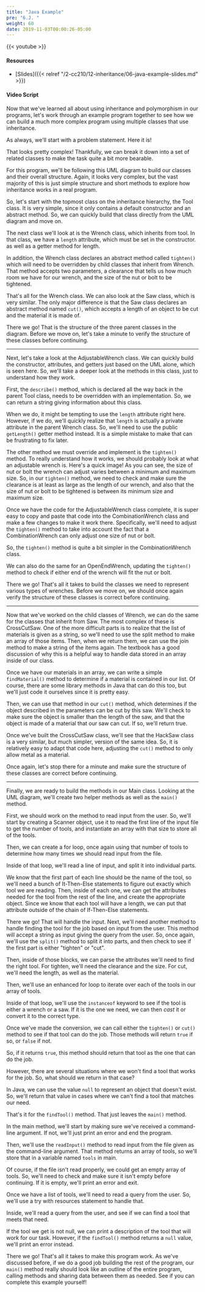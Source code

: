 ```yaml
---
title: "Java Example"
pre: "6.J. "
weight: 60
date: 2019-11-03T00:00:26-05:00
---
```


{{< youtube  >}}

#### Resources

* [Slides]({{< relref "/2-cc210/12-inheritance/06-java-example-slides.md" >}})

#### Video Script

Now that we've learned all about using inheritance and polymorphism in our programs, let's work through an example program together to see how we can build a much more complex program using multiple classes that use inheritance.

As always, we'll start with a problem statement. Here it is!

That looks pretty complex! Thankfully, we can break it down into a set of related classes to make the task quite a bit more bearable.

For this program, we'll be following this UML diagram to build our classes and their overall structure. Again, it looks very complex, but the vast majority of this is just simple structure and short methods to explore how inheritance works in a real program.

So, let's start with the topmost class on the inheritance hierarchy, the Tool class. It is very simple, since it only contains a default constructor and an abstract method. So, we can quickly build that class directly from the UML diagram and move on.

The next class we'll look at is the Wrench class, which inherits from tool. In that class, we have a `length` attribute, which must be set in the constructor. as well as a getter method for length.

In addition, the Wrench class declares an abstract method called `tighten()` which will need to be overridden by child classes that inherit from Wrench. That method accepts two parameters, a clearance that tells us how much room we have for our wrench, and the size of the nut or bolt to be tightened.

That's all for the Wrench class. We can also look at the Saw class, which is very similar. The only major difference is that the Saw class declares an abstract method named `cut()`, which accepts a length of an object to be cut and the material it is made of.

There we go! That is the structure of the three parent classes in the diagram. Before we move on, let's take a minute to verify the structure of these classes before continuing.

---

Next, let's take a look at the AdjustableWrench class. We can quickly build the constructor, attributes, and getters just based on the UML alone, which is seen here. So, we'll take a deeper look at the methods in this class, just to understand how they work.

First, the `describe()` method, which is declared all the way back in the parent Tool class, needs to be overridden with an implementation. So, we can return a string giving information about this class.

When we do, it might be tempting to use the `length` attribute right here. However, if we do, we'll quickly realize that `length` is actually a private attribute in the parent Wrench class. So, we'll need to use the public `getLength()` getter method instead. It is a simple mistake to make that can be frustrating to fix later.

The other method we must override and implement is the `tighten()` method. To really understand how it works, we should probably look at what an adjustable wrench is. Here's a quick image! As you can see, the size of nut or bolt the wrench can adjust varies between a minimum and maximum size. So, in our `tighten()` method, we need to check and make sure the clearance is at least as large as the length of our wrench, and also that the size of nut or bolt to be tightened is between its minimum size and maximum size.

Once we have the code for the AdjustableWrench class complete, it is super easy to copy and paste that code into the CombinationWrench class and make a few changes to make it work there. Specifically, we'll need to adjust the `tighten()` method to take into account the fact that a CombinationWrench can only adjust one size of nut or bolt.

So, the `tighten()` method is quite a bit simpler in the CombinationWrench class.

We can also do the same for an OpenEndWrench, updating the `tighten()` method to check if either end of the wrench will fit the nut or bolt.

There we go! That's all it takes to build the classes we need to represent various types of wrenches. Before we move on, we should once again verify the structure of these classes is correct before continuing.

---

Now that we've worked on the child classes of Wrench, we can do the same for the classes that inherit from Saw. The most complex of these is CrossCutSaw. One of the more difficult parts is to realize that the list of materials is given as a string, so we'll need to use the split method to make an array of those items. Then, when we return them, we can use the join method to make a string of the items again. The textbook has a good discussion of why this is a helpful way to handle data stored in an array inside of our class.

Once we have our materials in an array, we can write a simple `findMaterial()` method to determine if a material is contained in our list. Of course, there are some library methods in Java that can do this too, but we'll just code it ourselves since it is pretty easy.

Then, we can use that method in our `cut()` method, which determines if the object described in the parameters can be cut by this saw. We'll check to make sure the object is smaller than the length of the saw, and that the object is made of a material that our saw can cut. If so, we'll return true.

Once we've built the CrossCutSaw class, we'll see that the HackSaw class is a very similar, but much simpler, version of the same idea. So, it is relatively easy to adapt that code here, adjusting the `cut()` method to only allow metal as a material.

Once again, let's stop there for a minute and make sure the structure of these classes are correct before continuing.

---

Finally, we are ready to build the methods in our Main class. Looking at the UML diagram, we'll create two helper methods as well as the `main()` method.

First, we should work on the method to read input from the user. So, we'll start by creating a Scanner object, use it to read the first line of the input file to get the number of tools, and instantiate an array with that size to store all of the tools.

Then, we can create a for loop, once again using that number of tools to determine how many times we should read input from the file.

Inside of that loop, we'll read a line of input, and split it into individual parts.

We know that the first part of each line should be the name of the tool, so we'll need a bunch of It-Then-Else statements to figure out exactly which tool we are reading. Then, inside of each one, we can get the attributes needed for the tool from the rest of the line, and create the appropriate object. Since we know that each tool will have a length, we can put that attribute outside of the chain of If-Then-Else statements.

There we go! That will handle the input. Next, we'll need another method to handle finding the tool for the job based on input from the user. This method will accept a string as input giving the query from the user. So, once again, we'll use the `split()` method to split it into parts, and then check to see if the first part is either "tighten" or "cut".

Then, inside of those blocks, we can parse the attributes we'll need to find the right tool. For tighten, we'll need the clearance and the size. For cut, we'll need the length, as well as the material.

Then, we'll use an enhanced for loop to iterate over each of the tools in our array of tools.

Inside of that loop, we'll use the `instanceof` keyword to see if the tool is either a wrench or a saw. If it is the one we need, we can then _cast_ it or convert it to the correct type.

Once we've made the conversion, we can call either the `tighten()` or `cut()` method to see if that tool can do the job. Those methods will return `true` if so, or `false` if not.

So, if it returns `true`, this method should return that tool as the one that can do the job.

However, there are several situations where we won't find a tool that works for the job. So, what should we return in that case?

In Java, we can use the value `null` to represent an object that doesn't exist. So, we'll return that value in cases where we can't find a tool that matches our need.

That's it for the `findTool()` method. That just leaves the `main()` method.

In the main method, we'll start by making sure we've received a command-line argument. If not, we'll just print an error and end the program.

Then, we'll use the `readInput()` method to read input from the file given as the command-line argument. That method returns an array of tools, so we'll store that in a variable named `tools` in main.

Of course, if the file isn't read properly, we could get an empty array of tools. So, we'll need to check and make sure it isn't empty before continuing. If it is empty, we'll print an error and exit.

Once we have a list of tools, we'll need to read a query from the user. So, we'll use a try with resources statement to handle that.

Inside, we'll read a query from the user, and see if we can find a tool that meets that need.

If the tool we get is not null, we can print a description of the tool that will work for our task. However, if the `findTool()` method returns a `null` value, we'll print an error instead.

There we go! That's all it takes to make this program work. As we've discussed before, if we do a good job building the rest of the program, our `main()` method really should look like an outline of the entire program, calling methods and sharing data between them as needed. See if you can complete this example yourself!
